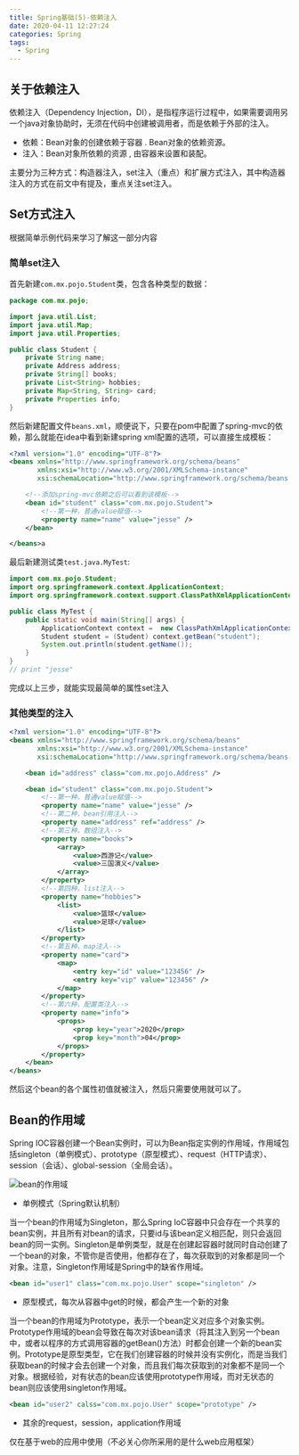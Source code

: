 ```yaml
---
title: Spring基础(5)-依赖注入
date: 2020-04-11 12:27:24
categories: Spring
tags: 
  - Spring
---
```


## 关于依赖注入

依赖注入（Dependency Injection，DI），是指程序运行过程中，如果需要调用另一个java对象协助时，无须在代码中创建被调用者，而是依赖于外部的注入。

- 依赖：Bean对象的创建依赖于容器 . Bean对象的依赖资源。
- 注入：Bean对象所依赖的资源 , 由容器来设置和装配。<!-- more -->

主要分为三种方式：构造器注入，set注入（重点）和扩展方式注入，其中构造器注入的方式在前文中有提及，重点关注set注入。

## Set方式注入

根据简单示例代码来学习了解这一部分内容

### 简单set注入

首先新建`com.mx.pojo.Student`类，包含各种类型的数据：

```java
package com.mx.pojo;

import java.util.List;
import java.util.Map;
import java.util.Properties;

public class Student {
    private String name;
    private Address address;
    private String[] books;
    private List<String> hobbies;
    private Map<String, String> card;
    private Properties info;
}

```

然后新建配置文件`beans.xml`，顺便说下，只要在pom中配置了spring-mvc的依赖，那么就能在idea中看到新建spring xml配置的选项，可以直接生成模板：

```xml
<?xml version="1.0" encoding="UTF-8"?>
<beans xmlns="http://www.springframework.org/schema/beans"
       xmlns:xsi="http://www.w3.org/2001/XMLSchema-instance"
       xsi:schemaLocation="http://www.springframework.org/schema/beans http://www.springframework.org/schema/beans/spring-beans.xsd">

    <!--添加spring-mvc依赖之后可以看到该模板-->
    <bean id="student" class="com.mx.pojo.Student">
        <!--第一种，普通value赋值-->
        <property name="name" value="jesse" />
    </bean>

</beans>a
```

最后新建测试类`test.java.MyTest`:

```java
import com.mx.pojo.Student;
import org.springframework.context.ApplicationContext;
import org.springframework.context.support.ClassPathXmlApplicationContext;

public class MyTest {
    public static void main(String[] args) {
        ApplicationContext context =  new ClassPathXmlApplicationContext("beans.xml");
        Student student = (Student) context.getBean("student");
        System.out.println(student.getName());
    }
}
// print "jesse"
```

完成以上三步，就能实现最简单的属性set注入

### 其他类型的注入

```xml
<?xml version="1.0" encoding="UTF-8"?>
<beans xmlns="http://www.springframework.org/schema/beans"
       xmlns:xsi="http://www.w3.org/2001/XMLSchema-instance"
       xsi:schemaLocation="http://www.springframework.org/schema/beans http://www.springframework.org/schema/beans/spring-beans.xsd">

    <bean id="address" class="com.mx.pojo.Address" />

    <bean id="student" class="com.mx.pojo.Student">
        <!--第一种，普通value赋值-->
        <property name="name" value="jesse" />
        <!--第二种，bean引用注入-->
        <property name="address" ref="address" />
        <!--第三种，数组注入-->
        <property name="books">
            <array>
                <value>西游记</value>
                <value>三国演义</value>
            </array>
        </property>
        <!--第四种，list注入-->
        <property name="hobbies">
            <list>
                <value>篮球</value>
                <value>足球</value>
            </list>
        </property>
        <!--第五种，map注入-->
        <property name="card">
            <map>
                <entry key="id" value="123456" />
                <entry key="vip" value="123456" />
            </map>
        </property>
        <!--第六种，配置类注入-->
        <property name="info">
            <props>
                <prop key="year">2020</prop>
                <prop key="month">04</prop>
            </props>
        </property>
    </bean>
</beans>
```

然后这个bean的各个属性初值就被注入，然后只需要使用就可以了。

## Bean的作用域

Spring IOC容器创建一个Bean实例时，可以为Bean指定实例的作用域，作用域包括singleton（单例模式）、prototype（原型模式）、request（HTTP请求）、session（会话）、global-session（全局会话）。

![bean的作用域](https://cdn.jsdelivr.net/gh/sangthian/CloudPic@master/uPic/bean的作用域.png)

- 单例模式（Spring默认机制）

当一个bean的作用域为Singleton，那么Spring IoC容器中只会存在一个共享的bean实例，并且所有对bean的请求，只要id与该bean定义相匹配，则只会返回bean的同一实例。Singleton是单例类型，就是在创建起容器时就同时自动创建了一个bean的对象，不管你是否使用，他都存在了，每次获取到的对象都是同一个对象。注意，Singleton作用域是Spring中的缺省作用域。

```xml
<bean id="user1" class="com.mx.pojo.User" scope="singleton" />
```

- 原型模式，每次从容器中get的时候，都会产生一个新的对象

当一个bean的作用域为Prototype，表示一个bean定义对应多个对象实例。Prototype作用域的bean会导致在每次对该bean请求（将其注入到另一个bean中，或者以程序的方式调用容器的getBean()方法）时都会创建一个新的bean实例。Prototype是原型类型，它在我们创建容器的时候并没有实例化，而是当我们获取bean的时候才会去创建一个对象，而且我们每次获取到的对象都不是同一个对象。根据经验，对有状态的bean应该使用prototype作用域，而对无状态的bean则应该使用singleton作用域。

```xml
<bean id="user2" calss="com.mx.pojo.User" scope="prototype" />
```

- 其余的request，session，application作用域

仅在基于web的应用中使用（不必关心你所采用的是什么web应用框架）



